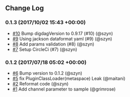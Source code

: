 ## Change Log

### 0.1.3 (2017/10/02 15:43 +00:00)
- [#10](https://github.com/szyn/digdag-slack/pull/10) Bump digdagVersion to 0.9.17 (#10) (@szyn)
- [#9](https://github.com/szyn/digdag-slack/pull/9) Using jackson dataformat yaml (#9) (@szyn)
- [#8](https://github.com/szyn/digdag-slack/pull/8) Add params validation (#8) (@szyn)
- [#7](https://github.com/szyn/digdag-slack/pull/7) Setup CircleCi (#7) (@szyn)

### 0.1.2 (2017/07/18 05:02 +00:00)
- [#6](https://github.com/szyn/digdag-slack/pull/6) Bump version to 0.1.2 (@szyn)
- [#5](https://github.com/szyn/digdag-slack/pull/5) fix PluginClassLoader(metaspace) Leak (@maitani)
- [#2](https://github.com/szyn/digdag-slack/pull/2) Reformat code (@szyn)
- [#1](https://github.com/szyn/digdag-slack/pull/1) Add channel parameter to sample (@grimrose)